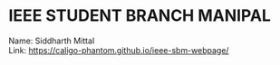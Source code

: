 # IEEE STUDENT BRANCH MANIPAL
Name: Siddharth Mittal<br>
Link: https://caligo-phantom.github.io/ieee-sbm-webpage/
